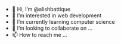 - 👋 Hi, I’m @alishbattique
- 👀 I’m interested in web development
- 🌱 I’m currently learning computer science
- 💞️ I’m looking to collaborate on ...
- 📫 How to reach me ...

<!---
alishbattique/alishbattique is a ✨ special ✨ repository because its `README.md` (this file) appears on your GitHub profile.
You can click the Preview link to take a look at your changes.
--->
